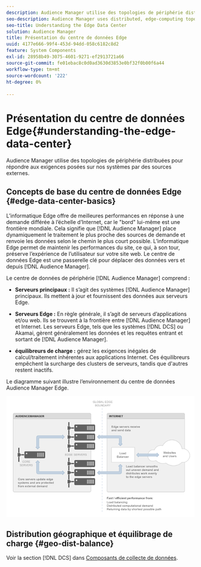 ```yaml
---
description: Audience Manager utilise des topologies de périphérie distribuées pour répondre aux exigences posées sur nos systèmes par des sources externes.
seo-description: Audience Manager uses distributed, edge-computing topologies to meet the demands placed on our systems by external sources.
seo-title: Understanding the Edge Data Center
solution: Audience Manager
title: Présentation du centre de données Edge
uuid: 4177e666-99f4-453d-94dd-058c6182c8d2
feature: System Components
exl-id: 28958b49-3075-4601-9271-ef2913721a66
source-git-commit: fe01ebac8c0d0ad3630d3853e0bf32f0b00f6a44
workflow-type: tm+mt
source-wordcount: '222'
ht-degree: 0%

---
```


# Présentation du centre de données Edge{#understanding-the-edge-data-center}

Audience Manager utilise des topologies de périphérie distribuées pour répondre aux exigences posées sur nos systèmes par des sources externes.

## Concepts de base du centre de données Edge {#edge-data-center-basics}

<!-- 

c_compedge.xml

 -->

L’informatique Edge offre de meilleures performances en réponse à une demande différée à l’échelle d’Internet, car le &quot;bord&quot; lui-même est une frontière mondiale. Cela signifie que [!DNL Audience Manager] place dynamiquement le traitement le plus proche des sources de demande et renvoie les données selon le chemin le plus court possible. L’informatique Edge permet de maintenir les performances du site, ce qui, à son tour, préserve l’expérience de l’utilisateur sur votre site web. Le centre de données Edge est une passerelle clé pour déplacer des données vers et depuis [!DNL Audience Manager].

Le centre de données de périphérie [!DNL Audience Manager] comprend :

* **Serveurs principaux :** Il s’agit des systèmes [!DNL Audience Manager] principaux. Ils mettent à jour et fournissent des données aux serveurs Edge.

* **Serveurs Edge :** En règle générale, il s’agit de serveurs d’applications et/ou web. Ils se trouvent à la frontière entre [!DNL Audience Manager] et Internet. Les serveurs Edge, tels que les systèmes [!DNL DCS] ou Akamai, gèrent généralement les données et les requêtes entrant et sortant de [!DNL Audience Manager].

* **équilibreurs de charge :** gérez les exigences inégales de calcul/traitement inhérentes aux applications Internet. Ces équilibreurs empêchent la surcharge des clusters de serveurs, tandis que d&#39;autres restent inactifs.

Le diagramme suivant illustre l’environnement du centre de données Audience Manager Edge.

![](assets/edge_data_center.png)

## Distribution géographique et équilibrage de charge {#geo-dist-balance}

Voir la section [!DNL DCS] dans [Composants de collecte de données](../../reference/system-components/components-data-collection.md).

